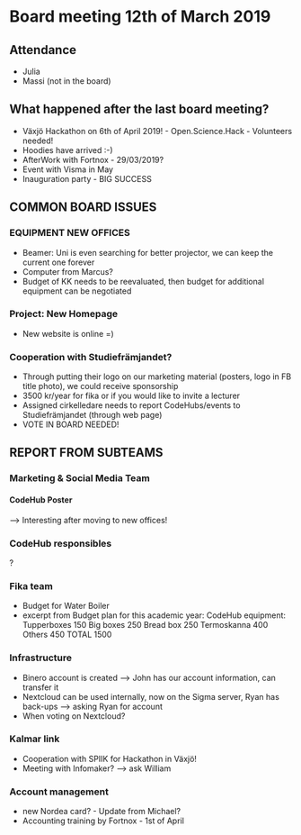 # Board meeting 12th of March 2019
## Attendance
- Julia
- Massi (not in the board)

## What happened after the last board meeting? 
- Växjö Hackathon on 6th of April 2019! - Open.Science.Hack - Volunteers needed!
- Hoodies have arrived :-)
- AfterWork with Fortnox - 29/03/2019?
- Event with Visma in May
- Inauguration party - BIG SUCCESS

## COMMON BOARD ISSUES
### EQUIPMENT NEW OFFICES
- Beamer: Uni is even searching for better projector, we can keep the current one forever
- Computer from Marcus?
- Budget of KK needs to be reevaluated, then budget for additional equipment can be negotiated

### Project: New Homepage
- New website is online =)

### Cooperation with Studiefrämjandet?
- Through putting their logo on our marketing material (posters, logo in FB title photo), we could receive sponsorship
- 3500 kr/year for fika or if you would like to invite a lecturer
- Assigned cirkelledare needs to report CodeHubs/events to Studiefrämjandet (through web page)
- VOTE IN BOARD NEEDED!

## REPORT FROM SUBTEAMS
### Marketing & Social Media Team
#### CodeHub Poster
--> Interesting after moving to new offices!

### CodeHub responsibles
?

### Fika team
- Budget for Water Boiler
- excerpt from Budget plan for this academic year: 
CodeHub equipment:	
Tupperboxes	150
Big boxes	250
Bread box	250
Termoskanna	400
Others	450
TOTAL	1500

### Infrastructure
- Binero account is created --> John has our account information, can transfer it
- Nextcloud can be used internally, now on the Sigma server, Ryan has back-ups --> asking Ryan for account
- When voting on Nextcloud?

### Kalmar link
- Cooperation with SPIIK for Hackathon in Växjö!
- Meeting with Infomaker? --> ask William

### Account management
- new Nordea card? - Update from Michael?
- Accounting training by Fortnox - 1st of April
